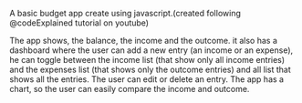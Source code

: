 A basic budget app create using javascript.(created following @codeExplained tutorial on youtube)

The app shows, the balance, the income and the outcome. it also has a dashboard where the user can add a new entry (an income or an expense), he can toggle between the income list (that show only all income entries) and the expenses list (that shows only the outcome entries) and all list that shows all the entries.
The user can edit or delete an entry.
The app has a chart, so the user can easily compare the income and outcome.



